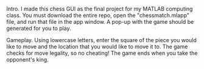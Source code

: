 Intro.
I made this chess GUI as the final project for my MATLAB computing class.
You must download the entire repo,  open the "chessmatch.mlapp" file, and run that file in the app window.
A pop-up with the game should be generated for you to play.

Gameplay.
Using lowercase letters, enter the square of the piece you would like to move and the location that you would like to move it to.
The game checks for move legality, so no cheating!
The game ends when you take the opponent's king.
